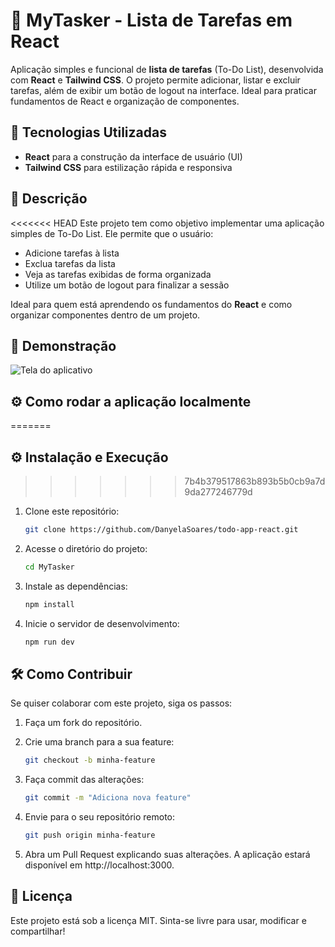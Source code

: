 # 📝 MyTasker - Lista de Tarefas em React

Aplicação simples e funcional de **lista de tarefas** (To-Do List), desenvolvida com **React** e **Tailwind CSS**. O projeto permite adicionar, listar e excluir tarefas, além de exibir um botão de logout na interface. Ideal para praticar fundamentos de React e organização de componentes.

## 🚀 Tecnologias Utilizadas

- **React** para a construção da interface de usuário (UI)
- **Tailwind CSS** para estilização rápida e responsiva

## 📜 Descrição

<<<<<<< HEAD
Este projeto tem como objetivo implementar uma aplicação simples de To-Do List. Ele permite que o usuário:

- Adicione tarefas à lista
- Exclua tarefas da lista
- Veja as tarefas exibidas de forma organizada
- Utilize um botão de logout para finalizar a sessão

Ideal para quem está aprendendo os fundamentos do **React** e como organizar componentes dentro de um projeto.

## 📸 Demonstração

![Tela do aplicativo](./img/mytask.jpg)

## ⚙️ Como rodar a aplicação localmente

=======

## ⚙️ Instalação e Execução

> > > > > > > 7b4b379517863b893b5b0cb9a7d9da277246779d

1. Clone este repositório:

   ```bash
   git clone https://github.com/DanyelaSoares/todo-app-react.git
   ```

2. Acesse o diretório do projeto:

   ```bash
   cd MyTasker

   ```

3. Instale as dependências:

   ```bash
   npm install

   ```

4. Inicie o servidor de desenvolvimento:

   ```bash
   npm run dev
   ```

## 🛠️ Como Contribuir

Se quiser colaborar com este projeto, siga os passos:

1. Faça um fork do repositório.

2. Crie uma branch para a sua feature:

   ```bash
   git checkout -b minha-feature

   ```

3. Faça commit das alterações:

   ```bash
   git commit -m "Adiciona nova feature"

   ```

4. Envie para o seu repositório remoto:

   ```bash
   git push origin minha-feature

   ```

5. Abra um Pull Request explicando suas alterações.
   A aplicação estará disponível em http://localhost:3000.

## 📄 Licença

Este projeto está sob a licença MIT.
Sinta-se livre para usar, modificar e compartilhar!
